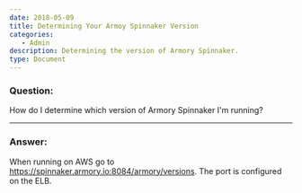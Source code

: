 ```yaml
---
date: 2018-05-09
title: Determining Your Armoy Spinnaker Version 
categories:
   - Admin
description: Determining the version of Armory Spinnaker. 
type: Document
---
```


### Question:

How do I determine which version of Armory Spinnaker I'm running? 

***

### Answer:

When running on AWS go to https://spinnaker.armory.io:8084/armory/versions. The port is configured on the ELB.




